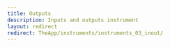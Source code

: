 ```yaml
---
title: Outputs
description: Inputs and outputs instrument
layout: redirect
redirect: TheApp/instruments/instruments_03_inout/
---
```



